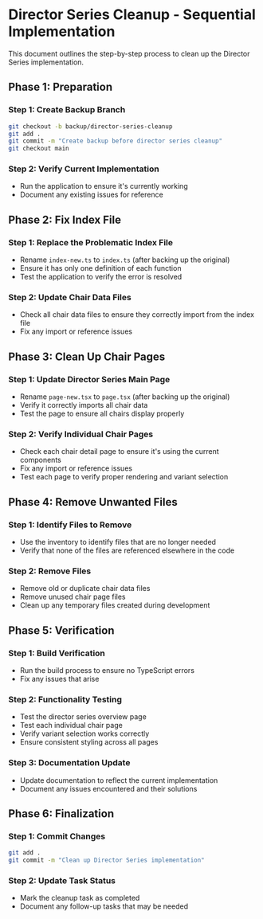 # Director Series Cleanup - Sequential Implementation

This document outlines the step-by-step process to clean up the Director Series implementation.

## Phase 1: Preparation

### Step 1: Create Backup Branch
```bash
git checkout -b backup/director-series-cleanup
git add .
git commit -m "Create backup before director series cleanup"
git checkout main
```

### Step 2: Verify Current Implementation
- Run the application to ensure it's currently working
- Document any existing issues for reference

## Phase 2: Fix Index File

### Step 1: Replace the Problematic Index File
- Rename `index-new.ts` to `index.ts` (after backing up the original)
- Ensure it has only one definition of each function
- Test the application to verify the error is resolved

### Step 2: Update Chair Data Files
- Check all chair data files to ensure they correctly import from the index file
- Fix any import or reference issues

## Phase 3: Clean Up Chair Pages

### Step 1: Update Director Series Main Page
- Rename `page-new.tsx` to `page.tsx` (after backing up the original)
- Verify it correctly imports all chair data
- Test the page to ensure all chairs display properly

### Step 2: Verify Individual Chair Pages
- Check each chair detail page to ensure it's using the current components
- Fix any import or reference issues
- Test each page to verify proper rendering and variant selection

## Phase 4: Remove Unwanted Files

### Step 1: Identify Files to Remove
- Use the inventory to identify files that are no longer needed
- Verify that none of the files are referenced elsewhere in the code

### Step 2: Remove Files
- Remove old or duplicate chair data files
- Remove unused chair page files
- Clean up any temporary files created during development

## Phase 5: Verification

### Step 1: Build Verification
- Run the build process to ensure no TypeScript errors
- Fix any issues that arise

### Step 2: Functionality Testing
- Test the director series overview page
- Test each individual chair page
- Verify variant selection works correctly
- Ensure consistent styling across all pages

### Step 3: Documentation Update
- Update documentation to reflect the current implementation
- Document any issues encountered and their solutions

## Phase 6: Finalization

### Step 1: Commit Changes
```bash
git add .
git commit -m "Clean up Director Series implementation"
```

### Step 2: Update Task Status
- Mark the cleanup task as completed
- Document any follow-up tasks that may be needed